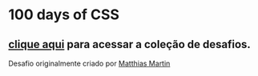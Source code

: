 # 100 days of CSS 

## <a href='https://codepen.io/collection/AeqpzJ'>clique aqui</a> para acessar a coleção de desafios.


Desafio originalmente criado por <a href='https://codepen.io/roydigerhund'>Matthias Martin</a>
